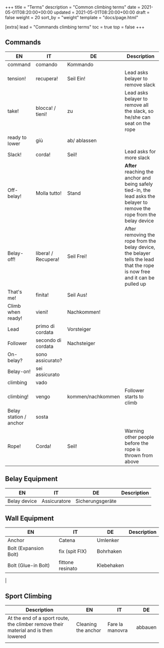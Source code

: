 +++
title = "Terms"
description = "Common climbing terms"
date = 2021-05-01T08:20:00+00:00
updated = 2021-05-01T08:20:00+00:00
draft = false
weight = 20
sort_by = "weight"
template = "docs/page.html"

[extra]
lead = "Commands climbing terms"
toc = true
top = false
+++

## Commands


| EN                     | IT                    | DE                | Description                                                                                                                 |
|------------------------|-----------------------|-------------------|-----------------------------------------------------------------------------------------------------------------------------|
| command                | comando               | Kommando          |                                                                                                                             |
| tension!               | recupera!             | Seil Ein!         | Lead asks belayer to remove slack                                                                                           |
| take!                  | blocca!  / tieni!     | zu                | Lead asks belayer to remove all the slack, so he/she can seat on the rope                                                   |
| ready to lower         | giù                   | ab/ ablassen      |                                                                                                                             |
| Slack!                 | corda!                | Seil!             | Lead asks for more slack                                                                                                    |
| Off-belay!             | Molla tutto!          | Stand             | **After** reaching the anchor and being safely tied-in, the lead asks the belayer to remove the rope from the belay device  |
| Belay-off!             | libera!   / Recupera! | Seil Frei!        | After removing the rope from the belay device, the belayer tells the lead that the rope is now free and it can be pulled up |
| That's me!             | finita!               | Seil Aus!         |                                                                                                                             |
| Climb when ready!      | vieni!                | Nachkommen!       |                                                                                                                             |
| Lead                   | primo  di cordata     | Vorsteiger        |                                                                                                                             |
| Follower               | secondo di cordata    | Nachsteiger       |                                                                                                                             |
| On-belay?              | sono assicurato?      |                   |                                                                                                                             |
| Belay-on!              | sei assicurato        |                   |                                                                                                                             |
| climbing               | vado                  |                   |                                                                                                                             |
| climbing!              | vengo                 | kommen/nachkommen | Follower starts to climb                                                                                                    |
| Belay station / anchor | sosta                 |                   |                                                                                                                             |
| Rope!                  | Corda!                | Seil!             | Warning other people before the rope is thrown from above                                                                   |

## Belay Equipment

| EN           | IT           | DE               | Description |
|--------------|--------------|------------------|-------------|
| Belay device | Assicuratore | Sicherungsgeräte |             |



## Wall Equipment


| EN                    | IT               | DE         | Description |
|-----------------------|------------------|------------|-------------|
| Anchor                | Catena           | Umlenker   |             |
| Bolt (Expansion Bolt) | fix (spit FIX)   | Bohrhaken  |             |
| Bolt (Glue-in Bolt)   | fittone resinato | Klebehaken |             |
| 


## Sport Climbing 

| Description                                                                        | EN                  | IT              | DE      |
|------------------------------------------------------------------------------------|---------------------|-----------------|---------|
| At the end of a sport route, the climber remove their material and is then lowered | Cleaning the anchor | Fare la manovra | abbauen |
|                                                                                    |                     |                 |         |